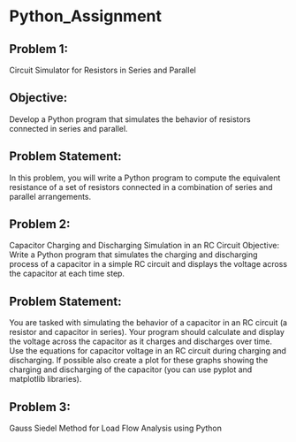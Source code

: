 # Python_Assignment
## Problem 1: 
Circuit Simulator for Resistors in Series and Parallel
## Objective:
Develop a Python program that simulates the behavior of resistors connected in series
and parallel.
## Problem Statement:
In this problem, you will write a Python program to compute the equivalent
resistance of a set of resistors connected in a combination of series and parallel arrangements.

## Problem 2: 
Capacitor Charging and Discharging Simulation in an RC Circuit
Objective: Write a Python program that simulates the charging and discharging process of a
capacitor in a simple RC circuit and displays the voltage across the capacitor at each time step.
## Problem Statement: 
You are tasked with simulating the behavior of a capacitor in an RC circuit (a
resistor and capacitor in series). Your program should calculate and display the voltage across the
capacitor as it charges and discharges over time.
Use the equations for capacitor voltage in an RC circuit during charging and discharging. If possible
also create a plot for these graphs showing the charging and discharging of the capacitor (you can
use pyplot and matplotlib libraries).

## Problem 3: 
Gauss Siedel Method for Load Flow Analysis using Python
